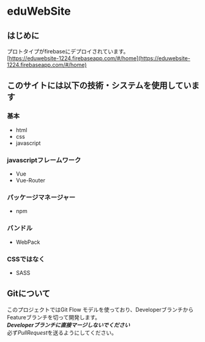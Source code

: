 # eduWebSite
## はじめに
プロトタイプがfirebaseにデプロイされています。  
[https://eduwebsite-1224.firebaseapp.com/#/home](https://eduwebsite-1224.firebaseapp.com/#/home)

## このサイトには以下の技術・システムを使用しています
### 基本
* html
* css
* javascript

### javascriptフレームワーク
* Vue
* Vue-Router

### パッケージマネージャー
* npm

### バンドル
* WebPack

### CSSではなく
* SASS


## Gitについて
このプロジェクトではGit Flow モデルを使っており、DeveloperブランチからFeatureブランチを切って開発します。  
***Developerブランチに直接マージしないでください***  
必ず*PullRequest*を送るようにしてください。